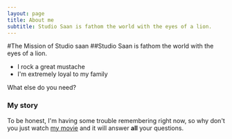 ```yaml
---
layout: page
title: About me
subtitle: Studio Saan is fathom the world with the eyes of a lion.
---
```


#The Mission of Studio saan
##Studio Saan is fathom the world with the eyes of a lion.

- I rock a great mustache
- I'm extremely loyal to my family

What else do you need?



### My story

To be honest, I'm having some trouble remembering right now, so why don't you just watch [my movie](https://en.wikipedia.org/wiki/The_Princess_Bride_%28film%29) and it will answer **all** your questions.
